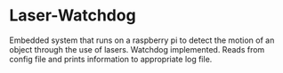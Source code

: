 # Laser-Watchdog
Embedded system that runs on a raspberry pi to detect the motion of an object through the use of lasers. Watchdog implemented. Reads from config file and prints information to appropriate log file. 
